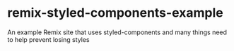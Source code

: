 # remix-styled-components-example
An example Remix site that uses styled-components and many things need to help prevent losing styles
